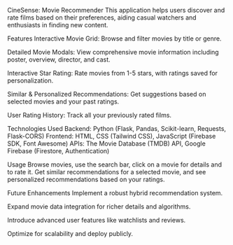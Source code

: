 CineSense: Movie Recommender
This application helps users discover and rate films based on their preferences, aiding casual watchers and enthusiasts in finding new content.

Features
Interactive Movie Grid: Browse and filter movies by title or genre.

Detailed Movie Modals: View comprehensive movie information including poster, overview, director, and cast.

Interactive Star Rating: Rate movies from 1-5 stars, with ratings saved for personalization.

Similar & Personalized Recommendations: Get suggestions based on selected movies and your past ratings.

User Rating History: Track all your previously rated films.

Technologies Used
Backend: Python (Flask, Pandas, Scikit-learn, Requests, Flask-CORS)
Frontend: HTML, CSS (Tailwind CSS), JavaScript (Firebase SDK, Font Awesome)
APIs: The Movie Database (TMDB) API, Google Firebase (Firestore, Authentication)

Usage
Browse movies, use the search bar, click on a movie for details and to rate it. Get similar recommendations for a selected movie, and see personalized recommendations based on your ratings.

Future Enhancements
Implement a robust hybrid recommendation system.

Expand movie data integration for richer details and algorithms.

Introduce advanced user features like watchlists and reviews.

Optimize for scalability and deploy publicly.
